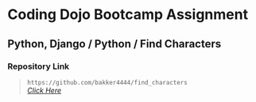 # Coding Dojo Bootcamp Assignment
## Python, Django / Python / Find Characters

### Repository Link  

> ``` https://github.com/bakker4444/find_characters ```  
> _[Click Here](https://github.com/bakker4444/find_characters)_  
